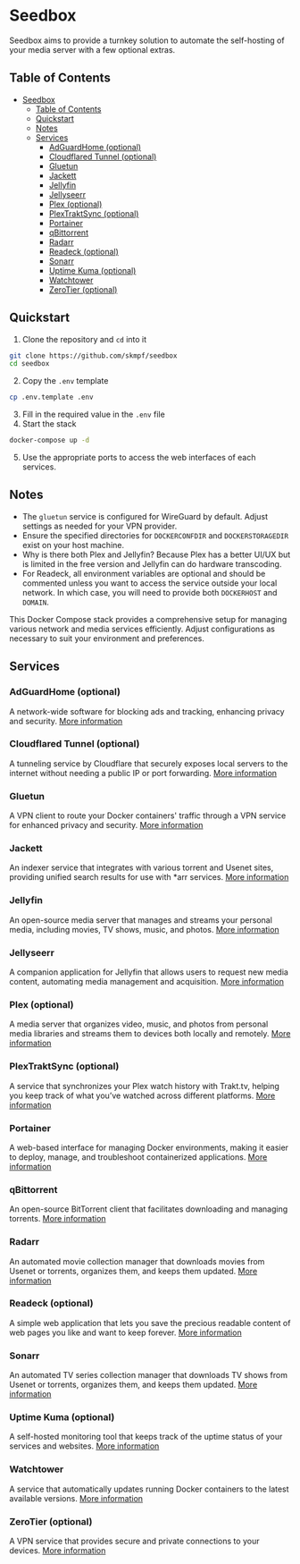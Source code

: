 # Seedbox

Seedbox aims to provide a turnkey solution to automate the self-hosting of your media server with a few optional extras.

## Table of Contents

- [Seedbox](#seedbox)
  - [Table of Contents](#table-of-contents)
  - [Quickstart](#quickstart)
  - [Notes](#notes)
  - [Services](#services)
    - [AdGuardHome (optional)](#adguardhome-optional)
    - [Cloudflared Tunnel (optional)](#cloudflared-tunnel-optional)
    - [Gluetun](#gluetun)
    - [Jackett](#jackett)
    - [Jellyfin](#jellyfin)
    - [Jellyseerr](#jellyseerr)
    - [Plex (optional)](#plex-optional)
    - [PlexTraktSync (optional)](#plextraktsync-optional)
    - [Portainer](#portainer)
    - [qBittorrent](#qbittorrent)
    - [Radarr](#radarr)
    - [Readeck (optional)](#readeck-optional)
    - [Sonarr](#sonarr)
    - [Uptime Kuma (optional)](#uptime-kuma-optional)
    - [Watchtower](#watchtower)
    - [ZeroTier (optional)](#zerotier-optional)

## Quickstart

1. Clone the repository and `cd` into it

```bash
git clone https://github.com/skmpf/seedbox
cd seedbox
```

2. Copy the `.env` template

```bash
cp .env.template .env
```

3. Fill in the required value in the `.env` file
4. Start the stack

```bash
docker-compose up -d
```

5. Use the appropriate ports to access the web interfaces of each services.

## Notes

- The `gluetun` service is configured for WireGuard by default. Adjust settings as needed for your VPN provider.
- Ensure the specified directories for `DOCKERCONFDIR` and `DOCKERSTORAGEDIR` exist on your host machine.
- Why is there both Plex and Jellyfin? Because Plex has a better UI/UX but is limited in the free version and Jellyfin can do hardware transcoding.
- For Readeck, all environment variables are optional and should be commented unless you want to access the service outside your local network. In which case, you will need to provide both `DOCKERHOST` and `DOMAIN`.

This Docker Compose stack provides a comprehensive setup for managing various network and media services efficiently. Adjust configurations as necessary to suit your environment and preferences.

## Services

### AdGuardHome (optional)

A network-wide software for blocking ads and tracking, enhancing privacy and security. [More information](https://github.com/AdguardTeam/AdGuardHome)

### Cloudflared Tunnel (optional)

A tunneling service by Cloudflare that securely exposes local servers to the internet without needing a public IP or port forwarding. [More information](https://github.com/cloudflare/cloudflared)

### Gluetun

A VPN client to route your Docker containers' traffic through a VPN service for enhanced privacy and security. [More information](https://github.com/qdm12/gluetun)

### Jackett

An indexer service that integrates with various torrent and Usenet sites, providing unified search results for use with \*arr services. [More information](https://github.com/linuxserver/docker-jackett)

### Jellyfin

An open-source media server that manages and streams your personal media, including movies, TV shows, music, and photos. [More information](https://github.com/linuxserver/docker-jellyfin)

### Jellyseerr

A companion application for Jellyfin that allows users to request new media content, automating media management and acquisition. [More information](https://github.com/Fallenbagel/jellyseerr)

### Plex (optional)

A media server that organizes video, music, and photos from personal media libraries and streams them to devices both locally and remotely. [More information](https://github.com/linuxserver/docker-plex)

### PlexTraktSync (optional)

A service that synchronizes your Plex watch history with Trakt.tv, helping you keep track of what you’ve watched across different platforms. [More information](https://github.com/linuxserver-labs/docker-plextraktsync)

### Portainer

A web-based interface for managing Docker environments, making it easier to deploy, manage, and troubleshoot containerized applications. [More information](https://github.com/portainer/portainer)

### qBittorrent

An open-source BitTorrent client that facilitates downloading and managing torrents. [More information](https://github.com/linuxserver/docker-qbittorrent)

### Radarr

An automated movie collection manager that downloads movies from Usenet or torrents, organizes them, and keeps them updated. [More information](https://github.com/linuxserver/docker-radarr)

### Readeck (optional)

A simple web application that lets you save the precious readable content of web pages you like and want to keep forever. [More information](https://codeberg.org/readeck/readeck)

### Sonarr

An automated TV series collection manager that downloads TV shows from Usenet or torrents, organizes them, and keeps them updated. [More information](https://github.com/linuxserver/docker-sonarr)

### Uptime Kuma (optional)

A self-hosted monitoring tool that keeps track of the uptime status of your services and websites. [More information](https://github.com/louislam/uptime-kuma)

### Watchtower

A service that automatically updates running Docker containers to the latest available versions. [More information](https://github.com/containrrr/watchtower)

### ZeroTier (optional)

A VPN service that provides secure and private connections to your devices. [More information](https://github.com/zerotier/ZeroTierOne)
